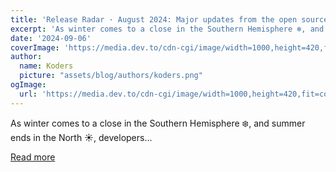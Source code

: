 ```yaml
---
title: 'Release Radar · August 2024: Major updates from the open source community'
excerpt: 'As winter comes to a close in the Southern Hemisphere ❄️, and summer ends in the North ☀️, developers...'
date: '2024-09-06'
coverImage: 'https://media.dev.to/cdn-cgi/image/width=1000,height=420,fit=cover,gravity=auto,format=auto/https%3A%2F%2Fdev-to-uploads.s3.amazonaws.com%2Fuploads%2Farticles%2Foosdiopd653frd26i6lb.png'
author:
  name: Koders
  picture: "assets/blog/authors/koders.png"
ogImage:
  url: 'https://media.dev.to/cdn-cgi/image/width=1000,height=420,fit=cover,gravity=auto,format=auto/https%3A%2F%2Fdev-to-uploads.s3.amazonaws.com%2Fuploads%2Farticles%2Foosdiopd653frd26i6lb.png'
---
```


As winter comes to a close in the Southern Hemisphere ❄️, and summer ends in the North ☀️, developers...

[Read more](https://dev.to/mishmanners/release-radar-august-2024-major-updates-from-the-open-source-community-54mo)
